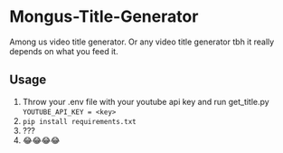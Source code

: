 # Mongus-Title-Generator
Among us video title generator. Or any video title generator tbh it really depends on what you feed it.

## Usage
1. Throw your .env file with your youtube api key and run get_title.py ``YOUTUBE_API_KEY = <key>``
2. ``pip install requirements.txt``
3. ???
4. 😂😂😂😂
